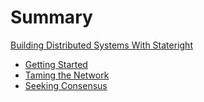 # Summary

[Building Distributed Systems With Stateright](title-page.md)

- [Getting Started](./getting-started.md)
- [Taming the Network](./taming-the-network.md)
- [Seeking Consensus](./seeking-consensus.md)

